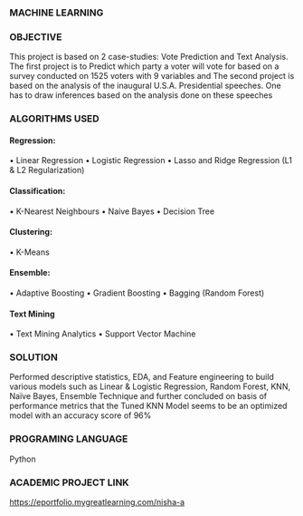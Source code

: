 ### MACHINE LEARNING

### OBJECTIVE
This project is based on 2 case-studies: Vote Prediction and Text Analysis. The first project is to Predict which party a voter will vote for based on a survey conducted on 1525 voters with 9 variables and The second project is based on the analysis of the inaugural U.S.A. Presidential speeches. One has to draw inferences based on the analysis done on these speeches

### ALGORITHMS USED
#### Regression:
• Linear Regression
• Logistic Regression
• Lasso and Ridge Regression (L1 & L2 Regularization)
#### Classification:
• K-Nearest Neighbours
• Naive Bayes
• Decision Tree
#### Clustering:
• K-Means
#### Ensemble:
• Adaptive Boosting 
• Gradient Boosting 
• Bagging (Random Forest)
#### Text Mining
•	Text Mining Analytics
•	Support Vector Machine

### SOLUTION 
Performed descriptive statistics, EDA, and Feature engineering to build various models such as Linear & Logistic
Regression, Random Forest, KNN, Naïve Bayes, Ensemble Technique and further concluded on basis of performance
metrics that the Tuned KNN Model seems to be an optimized model with an accuracy score of 96%

### PROGRAMING LANGUAGE
Python

### ACADEMIC PROJECT LINK
https://eportfolio.mygreatlearning.com/nisha-a

